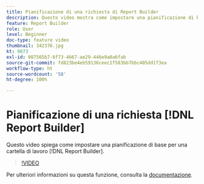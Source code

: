 ```yaml
---
title: Pianificazione di una richiesta di Report Builder
description: Questo video mostra come impostare una pianificazione di base per una cartella di lavoro di Report Builder.
feature: Report Builder
role: User
level: Beginner
doc-type: feature video
thumbnail: 342376.jpg
kt: 9873
exl-id: 087565b7-6f73-4667-ae29-446e9a0a6fab
source-git-commit: fd823be4eb59136ceec1f583bb7bbc405dd1f3ea
workflow-type: ht
source-wordcount: '58'
ht-degree: 100%

---
```


# Pianificazione di una richiesta [!DNL Report Builder] 

Questo video spiega come impostare una pianificazione di base per una cartella di lavoro [!DNL Report Builder].

>[!VIDEO](https://video.tv.adobe.com/v/342376/?quality=12&learn=on)

Per ulteriori informazioni su questa funzione, consulta la [documentazione](https://experienceleague.adobe.com/docs/analytics/analyze/report-builder/t-schedule-a-data-request.html?lang=it).

